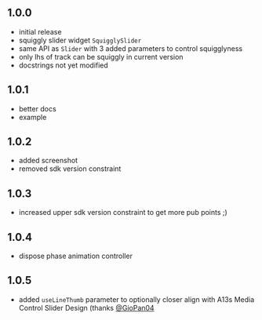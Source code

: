 ## 1.0.0

* initial release
* squiggly slider widget `SquigglySlider`
* same API as `Slider` with 3 added parameters to control squigglyness
* only lhs of track can be squiggly in current version
* docstrings not yet modified

## 1.0.1

* better docs
* example

## 1.0.2

* added screenshot
* removed sdk version constraint


## 1.0.3

* increased upper sdk version constraint to get more pub points ;)

## 1.0.4

* dispose phase animation controller

## 1.0.5

* added `useLineThumb` parameter to optionally closer align with A13s Media Control Slider Design (thanks [@GioPan04](https://github.com/GioPan04)
